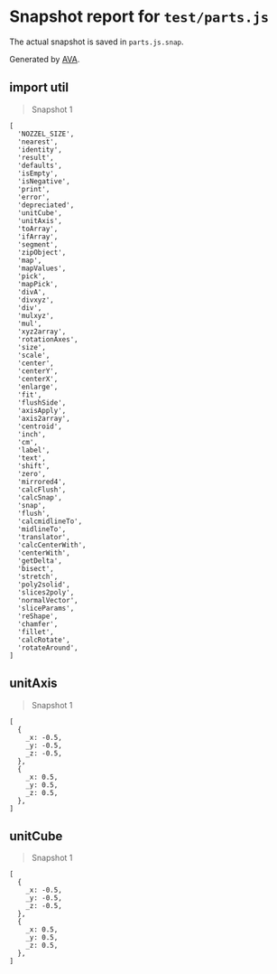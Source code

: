 # Snapshot report for `test/parts.js`

The actual snapshot is saved in `parts.js.snap`.

Generated by [AVA](https://ava.li).

## import util

> Snapshot 1

    [
      'NOZZEL_SIZE',
      'nearest',
      'identity',
      'result',
      'defaults',
      'isEmpty',
      'isNegative',
      'print',
      'error',
      'depreciated',
      'unitCube',
      'unitAxis',
      'toArray',
      'ifArray',
      'segment',
      'zipObject',
      'map',
      'mapValues',
      'pick',
      'mapPick',
      'divA',
      'divxyz',
      'div',
      'mulxyz',
      'mul',
      'xyz2array',
      'rotationAxes',
      'size',
      'scale',
      'center',
      'centerY',
      'centerX',
      'enlarge',
      'fit',
      'flushSide',
      'axisApply',
      'axis2array',
      'centroid',
      'inch',
      'cm',
      'label',
      'text',
      'shift',
      'zero',
      'mirrored4',
      'calcFlush',
      'calcSnap',
      'snap',
      'flush',
      'calcmidlineTo',
      'midlineTo',
      'translator',
      'calcCenterWith',
      'centerWith',
      'getDelta',
      'bisect',
      'stretch',
      'poly2solid',
      'slices2poly',
      'normalVector',
      'sliceParams',
      'reShape',
      'chamfer',
      'fillet',
      'calcRotate',
      'rotateAround',
    ]

## unitAxis

> Snapshot 1

    [
      {
        _x: -0.5,
        _y: -0.5,
        _z: -0.5,
      },
      {
        _x: 0.5,
        _y: 0.5,
        _z: 0.5,
      },
    ]

## unitCube

> Snapshot 1

    [
      {
        _x: -0.5,
        _y: -0.5,
        _z: -0.5,
      },
      {
        _x: 0.5,
        _y: 0.5,
        _z: 0.5,
      },
    ]
